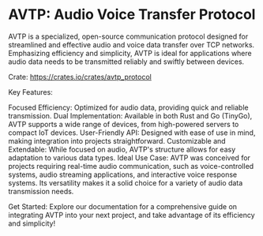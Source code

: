 # AVTP: Audio Voice Transfer Protocol

AVTP is a specialized, open-source communication protocol designed for streamlined and effective audio and voice data transfer over TCP networks. Emphasizing efficiency and simplicity, AVTP is ideal for applications where audio data needs to be transmitted reliably and swiftly between devices.

Crate: https://crates.io/crates/avtp_protocol

Key Features:

Focused Efficiency: Optimized for audio data, providing quick and reliable transmission.
Dual Implementation: Available in both Rust and Go (TinyGo), AVTP supports a wide range of devices, from high-powered servers to compact IoT devices.
User-Friendly API: Designed with ease of use in mind, making integration into projects straightforward.
Customizable and Extendable: While focused on audio, AVTP's structure allows for easy adaptation to various data types.
Ideal Use Case:
AVTP was conceived for projects requiring real-time audio communication, such as voice-controlled systems, audio streaming applications, and interactive voice response systems. Its versatility makes it a solid choice for a variety of audio data transmission needs.

Get Started:
Explore our documentation for a comprehensive guide on integrating AVTP into your next project, and take advantage of its efficiency and simplicity!
